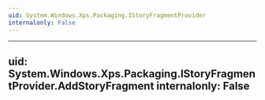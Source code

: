 ```yaml
---
uid: System.Windows.Xps.Packaging.IStoryFragmentProvider
internalonly: False
---
```


---
uid: System.Windows.Xps.Packaging.IStoryFragmentProvider.AddStoryFragment
internalonly: False
---
